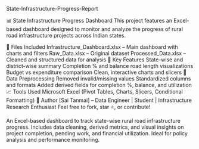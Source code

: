 State-Infrastructure-Progress-Report

📊 State Infrastructure Progress Dashboard
This project features an Excel-based dashboard designed to monitor and analyze the progress of rural road infrastructure projects across Indian states.

📁 Files Included
Infrastructure_Dashboard.xlsx – Main dashboard with charts and filters
Raw_Data.xlsx – Original dataset
Processed_Data.xlsx – Cleaned and structured data for analysis
📌 Key Features
State-wise and district-wise summary
Completion % and balance road length visualizations
Budget vs expenditure comparison
Clean, interactive charts and slicers
🔧 Data Preprocessing
Removed invalid/missing values
Standardized columns and formats
Added derived fields for completion %, balance, and utilization
📈 Tools Used
Microsoft Excel (Pivot Tables, Charts, Slicers, Conditional Formatting)
👤 Author
[Sai Tanmai] – Data Engineer | Student | Infrastructure Research Enthusiast
Feel free to fork, star ⭐, or contribute!

An Excel-based dashboard to track state-wise rural road infrastructure progress. Includes data cleaning, derived metrics, and visual insights on project completion, pending work, and financial utilization. Ideal for policy analysis and performance monitoring.
